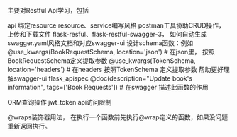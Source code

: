 主要对Restful Api学习，包括

api 绑定resource
resource、service编写风格
postman工具协助CRUD操作，上传和下载文件
flask-resful、flask-restful-swagger-3， 如何自动生成swagger.yaml风格文档和对应swagger-ui
设计schema函数：例如  @use_kwargs(BookRequestSchema, location='json')  # 在json里， 按照BookRequestSchema定义提取参数
                      @use_kwargs(TokenSchema, location='headers')      # 在headers 按照TokenSchema 定义提取参数
                      帮助更好理解swagger-ui
 flask_apispec  @doc(description="Update book's information", tags=['Book Requests']) # 在swagger 描述此函数的作用

ORM查询操作
jwt_token api访问限制

@wraps装饰器用法， 在执行一个函数前先执行@wrap定义的函数，如果没问题重新返回执行。

